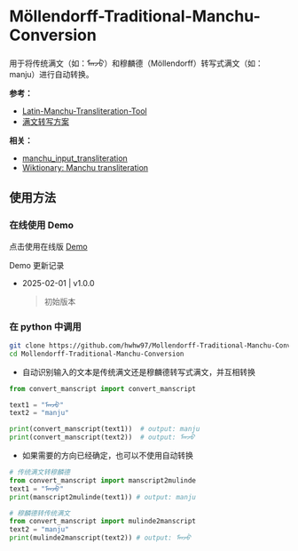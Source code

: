 # Möllendorff-Traditional-Manchu-Conversion

用于将传统满文（如：ᠮᠠᠨᠵᡠ）和穆麟德（Möllendorff）转写式满文（如：manju）进行自动转换。

**参考：**
- [Latin-Manchu-Transliteration-Tool](https://github.com/foxal/Latin-Manchu-Transliteration-Tool.git)
- [满文转写方案](https://zh.wikipedia.org/wiki/满文转写方案)

**相关：**
- [manchu_input_transliteration](https://github.com/jungyitsai/manchu_input_transliteration)
- [Wiktionary: Manchu transliteration](https://en.m.wiktionary.org/wiki/Wiktionary:Manchu_transliteration)

## 使用方法

### 在线使用 Demo
点击使用在线版 [Demo](https://hwhw97.github.io/Mollendorff-Traditional-Manchu-Conversion)


Demo 更新记录
- 2025-02-01 | v1.0.0
  > 初始版本

### 在 python 中调用
```bash
git clone https://github.com/hwhw97/Mollendorff-Traditional-Manchu-Conversion.git
cd Mollendorff-Traditional-Manchu-Conversion
```

- 自动识别输入的文本是传统满文还是穆麟德转写式满文，并互相转换
```python
from convert_manscript import convert_manscript

text1 = "ᠮᠠᠨᠵᡠ"
text2 = "manju"

print(convert_manscript(text1))  # output: manju
print(convert_manscript(text2))  # output: ᠮᠠᠨᠵᡠ
```

- 如果需要的方向已经确定，也可以不使用自动转换
```python
# 传统满文转穆麟德
from convert_manscript import manscript2mulinde
text1 = "ᠮᠠᠨᠵᡠ"
print(manscript2mulinde(text1)) # output: manju

# 穆麟德转传统满文
from convert_manscript import mulinde2manscript
text2 = "manju"
print(mulinde2manscript(text2)) # output: ᠮᠠᠨᠵᡠ
```

